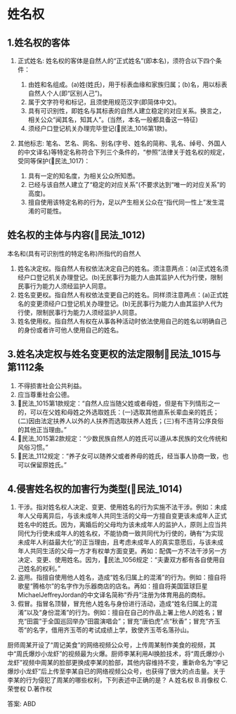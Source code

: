 # 姓名权

## 1.姓名权的客体

1. 正式姓名: 姓名权的客体是自然人的“正式姓名”(即本名)，须符合以下四个条件：
    1. 由姓和名组成。(a)姓(姓氏)，用于标表血缘和家族归属；(b)名，用以标表自然人个人(即“区别人己”)。
    2. 属于文字符号和标记，且须使用规范汉字(即简体中文)。
    3. 具有可识别性，即姓名与其标表的自然人建立稳定的对应关系。换言之，相关公众“闻其名，知其人”。(当然，本名一般都具备这一特征)
    4. 须经户口登记机关办理完毕登记(🚪民法_1016第1款)。

2. 其他标志: 笔名、艺名、网名、别名(字号、姓名的简称、乳名、绰号、外国人的中文译名)等特定名称符合下列三个条件的，“参照”法律关于姓名权的规定，受同等保护(🚪民法_1017)：
    1. 具有一定的知名度，为相关公众所知悉。
    2. 已经与该自然人建立了“稳定的对应关系”(不要求达到“唯一的对应关系”的高度)。
    3. 擅自使用该特定名称的行为，足以产生相关公众在“指代同一性上”发生混淆的可能性。


## 姓名权的主体与内容(🚪民法_1012)

本名和(具有可识别性的特定名称)所指代的自然人
1. 姓名决定权。指自然人有权依法决定自己的姓名。须注意两点：(a)正式姓名须经户口登记机关办理登记。(b)无民事行为能力人由其监护人代为行使，限制民事行为能力人须经监护人同意。
2. 姓名变更权。指自然人有权依法变更自己的姓名。同样须注意两点：(a)正式姓名的变更须经户口登记机关办理登记。(b)无民事行为能力人由其监护人代为行使，限制民事行为能力人须经监护人同意。
3. 姓名使用权。指自然人有权在从事各种活动时依法使用自己的姓名以明确自己的身份或者许可他人使用自己的姓名。

## 3.姓名决定权与姓名变更权的法定限制🚪民法_1015与第1112条
1. 不得损害社会公共利益。
2. 应当尊重社会公德。
3. 🚪民法_1015第1款规定：“自然人应当随父姓或者母姓，但是有下列情形之一的，可以在父姓和母姓之外选取姓氏：(一)选取其他直系长辈血亲的姓氏；(二)因由法定扶养人以外的人扶养而选取扶养人姓氏；(三)有不违背公序良俗的其他正当理由。”
4. 🚪民法_1015第2款规定：“少数民族自然人的姓氏可以遵从本民族的文化传统和风俗习惯。”
5. 🚪民法_1112规定：“养子女可以随养父或者养母的姓氏，经当事人协商一致，也可以保留原姓氏。”


## 4.侵害姓名权的加害行为类型(🚪民法_1014)
1. 干涉。指对姓名权人决定、变更、使用姓名的行为实施不法干涉。例如：未成年人父母离异后，与该未成年人共同生活的父母一方擅自变更该未成年人正式姓名中的姓氏。因为，离婚后的父母均为该未成年人的监护人，原则上应当共同代为行使未成年人的姓名权，不能协商一致共同代为行使的，确有“为实现未成年人利益最大化”的正当理由，且考虑未成年人的真实意愿后，与该未成年人共同生活的父母一方才有权单方面变更。再如：配偶一方不法干涉另一方决定、变更、使用姓名。因为，🚪民法_1056规定：“夫妻双方都有各自使用自己姓名的权利。”
2. 盗用。指擅自使用他人姓名，造成“姓名归属上的混淆”的行为。例如：擅自将歌星“腾格尔”的名字作为乐器商店的店名。再如：擅自将美国篮球巨星MichaelJeffreyJordan的中文译名简称“乔丹”注册为体育用品的商标。
3. 假冒。指冒名顶替，冒充他人姓名与身份进行活动，造成“姓名归属上的混淆”以及“身份混淆”的行为。例如：擅自在自己的作品上署上他人的姓名；冒充“田震”于全国巡回举办“田震演唱会”；冒充“唐伯虎”点“秋香”；冒充“齐玉苓”的名字，借用齐玉苓的考试成绩上学，致使齐玉苓名落孙山。

厨师周某开设了“周记美食”的网络视频公众号，上传周某制作美食的视频，其中“周氏爆炒小龙虾”的视频最为火爆。厨师李某利用AI换脸技术，将“周氏爆炒小龙虾”视频中周某的脸部更换成李某的脸部，其他内容维持不变，重新命名为“李记爆炒小龙虾”后上传至李某自已的网络视频公众号，也获得了很大的点击量。关于李某的行为侵犯了周某的哪些权利，下列表述中正确的是？
A.姓名权
B.肖像权
C.荣誉权
D.著作权

答案: ABD





































